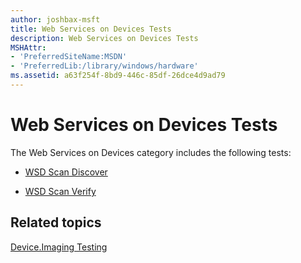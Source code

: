 ```yaml
---
author: joshbax-msft
title: Web Services on Devices Tests
description: Web Services on Devices Tests
MSHAttr:
- 'PreferredSiteName:MSDN'
- 'PreferredLib:/library/windows/hardware'
ms.assetid: a63f254f-8bd9-446c-85df-26dce4d9ad79
---
```


# Web Services on Devices Tests


The Web Services on Devices category includes the following tests:

-   [WSD Scan Discover](wsd-scan-discover9cfd3f65-c74d-4946-8b1c-b6a383d58b16.md)

-   [WSD Scan Verify](wsd-scan-verify6962e509-60bb-485d-88cf-661bcf303ade.md)

## Related topics


[Device.Imaging Testing](deviceimaging-testing.md)

 

 







